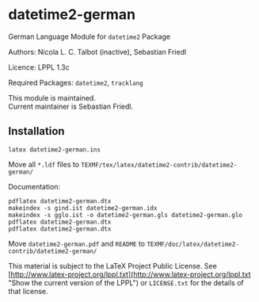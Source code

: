 # datetime2-german
German Language Module for `datetime2` Package  

Authors: Nicola L. C. Talbot (inactive), Sebastian Friedl  

Licence: LPPL 1.3c  

Required Packages: `datetime2`, `tracklang`  

This module is maintained.  
Current maintainer is Sebastian Friedl.


## Installation

`latex datetime2-german.ins`

Move all `*.ldf` files to `TEXMF/tex/latex/datetime2-contrib/datetime2-german/`

Documentation:  

    pdflatex datetime2-german.dtx
    makeindex -s gind.ist datetime2-german.idx
    makeindex -s gglo.ist -o datetime2-german.gls datetime2-german.glo
    pdflatex datetime2-german.dtx
    pdflatex datetime2-german.dtx

Move `datetime2-german.pdf` and `README` to `TEXMF/doc/latex/datetime2-contrib/datetime2-german/`

This material is subject to the LaTeX Project Public License. See [http://www.latex-project.org/lppl.txt](http://www.latex-project.org/lppl.txt "Show the current version of the LPPL") or `LICENSE.txt` for the details of that license.
